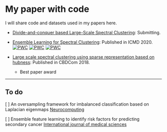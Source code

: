 # My paper with code

I will share code and datasets used in my papers here.

- [Divide-and-conquer based Large-Scale Spectral Clustering](/Divide-and-conquer-based-Large-Scale-Spectral-Clustering/README.md): Submitting.


- [Ensemble Learning for Spectral Clustering](Ensemble-Learning-for-Spectral-Clustering/README.md): Published in ICMD 2020.
    [![PWC](https://img.shields.io/endpoint.svg?url=https://paperswithcode.com/badge/ensemble-learning-for-spectral-clustering/image-document-clustering-on-jaffe)](https://paperswithcode.com/sota/image-document-clustering-on-jaffe?p=ensemble-learning-for-spectral-clustering)
    [![PWC](https://img.shields.io/endpoint.svg?url=https://paperswithcode.com/badge/ensemble-learning-for-spectral-clustering/image-document-clustering-on-pixraw10p)](https://paperswithcode.com/sota/image-document-clustering-on-pixraw10p?p=ensemble-learning-for-spectral-clustering)
    [![PWC](https://img.shields.io/endpoint.svg?url=https://paperswithcode.com/badge/ensemble-learning-for-spectral-clustering/image-document-clustering-on-wine)](https://paperswithcode.com/sota/image-document-clustering-on-wine?p=ensemble-learning-for-spectral-clustering)

- [Large scale spectral clustering using sparse representation based on hubness](/Large-scale-spectral-clustering-using-sparse-representation-based-on-hubness/README.md): Published in CBDCom 2018.
    - Best paper award
---

## To do 



[ ] An oversampling framework for imbalanced classification based on Laplacian eigenmaps [Neurocomputing](https://doi.org/10.1016/j.neucom.2020.02.081)

[ ] Ensemble feature learning to identify risk factors for predicting secondary cancer [International journal of medical sciences](https://www.ncbi.nlm.nih.gov/pmc/articles/PMC6643128/)

